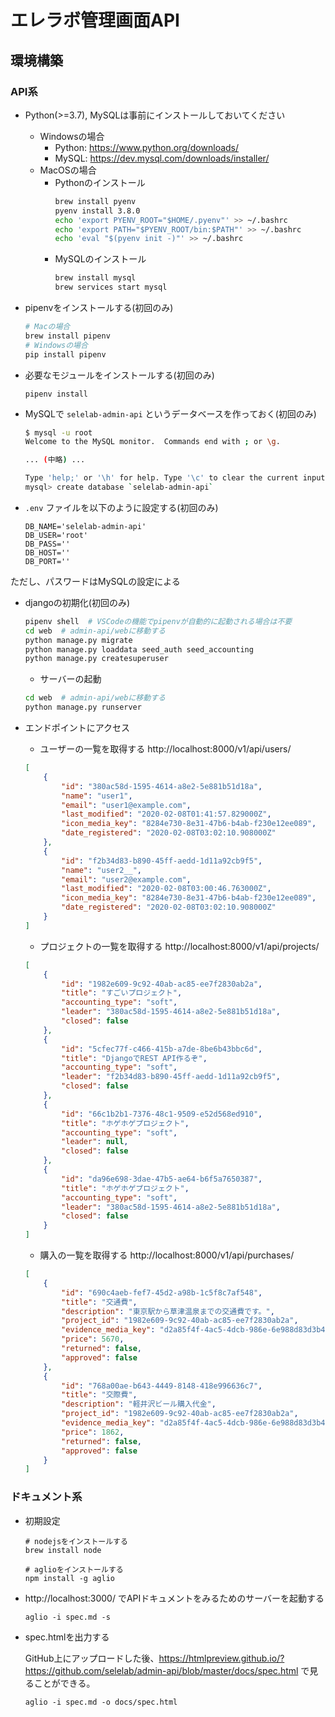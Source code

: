 # エレラボ管理画面API

## 環境構築
### API系

- Python(>=3.7), MySQLは事前にインストールしておいてください
    - Windowsの場合
        - Python: https://www.python.org/downloads/
        - MySQL: https://dev.mysql.com/downloads/installer/
    - MacOSの場合
        - Pythonのインストール
            ```bash
            brew install pyenv
            pyenv install 3.8.0
            echo 'export PYENV_ROOT="$HOME/.pyenv"' >> ~/.bashrc
            echo 'export PATH="$PYENV_ROOT/bin:$PATH"' >> ~/.bashrc
            echo 'eval "$(pyenv init -)"' >> ~/.bashrc

        - MySQLのインストール
            ```bash
            brew install mysql
            brew services start mysql
            ```

- pipenvをインストールする(初回のみ)
    ```bash
    # Macの場合
    brew install pipenv
    # Windowsの場合
    pip install pipenv
    ```

- 必要なモジュールをインストールする(初回のみ)
    ```
    pipenv install
    ```

- MySQLで `selelab-admin-api` というデータベースを作っておく(初回のみ)
    ```bash
    $ mysql -u root
    Welcome to the MySQL monitor.  Commands end with ; or \g.

    ... (中略) ...

    Type 'help;' or '\h' for help. Type '\c' to clear the current input statement.
    mysql> create database `selelab-admin-api`
    ```

- `.env` ファイルを以下のように設定する(初回のみ)

    ```env
    DB_NAME='selelab-admin-api'
    DB_USER='root'
    DB_PASS=''
    DB_HOST=''
    DB_PORT=''
    ```

ただし、パスワードはMySQLの設定による

- djangoの初期化(初回のみ)

    ```bash
    pipenv shell  # VSCodeの機能でpipenvが自動的に起動される場合は不要
    cd web  # admin-api/webに移動する
    python manage.py migrate
    python manage.py loaddata seed_auth seed_accounting
    python manage.py createsuperuser
    ```

    - サーバーの起動
    ```bash
    cd web  # admin-api/webに移動する
    python manage.py runserver
    ```

- エンドポイントにアクセス
    - ユーザーの一覧を取得する
    http://localhost:8000/v1/api/users/
    ```json
    [
        {
            "id": "380ac58d-1595-4614-a8e2-5e881b51d18a",
            "name": "user1",
            "email": "user1@example.com",
            "last_modified": "2020-02-08T01:41:57.829000Z",
            "icon_media_key": "8284e730-8e31-47b6-b4ab-f230e12ee089",
            "date_registered": "2020-02-08T03:02:10.908000Z"
        },
        {
            "id": "f2b34d83-b890-45ff-aedd-1d11a92cb9f5",
            "name": "user2__",
            "email": "user2@example.com",
            "last_modified": "2020-02-08T03:00:46.763000Z",
            "icon_media_key": "8284e730-8e31-47b6-b4ab-f230e12ee089",
            "date_registered": "2020-02-08T03:02:10.908000Z"
        }
    ]
    ```
    - プロジェクトの一覧を取得する
    http://localhost:8000/v1/api/projects/
    ```json
    [
        {
            "id": "1982e609-9c92-40ab-ac85-ee7f2830ab2a",
            "title": "すごいプロジェクト",
            "accounting_type": "soft",
            "leader": "380ac58d-1595-4614-a8e2-5e881b51d18a",
            "closed": false
        },
        {
            "id": "5cfec77f-c466-415b-a7de-8be6b43bbc6d",
            "title": "DjangoでREST API作るぞ",
            "accounting_type": "soft",
            "leader": "f2b34d83-b890-45ff-aedd-1d11a92cb9f5",
            "closed": false
        },
        {
            "id": "66c1b2b1-7376-48c1-9509-e52d568ed910",
            "title": "ホゲホゲプロジェクト",
            "accounting_type": "soft",
            "leader": null,
            "closed": false
        },
        {
            "id": "da96e698-3dae-47b5-ae64-b6f5a7650387",
            "title": "ホゲホゲプロジェクト",
            "accounting_type": "soft",
            "leader": "380ac58d-1595-4614-a8e2-5e881b51d18a",
            "closed": false
        }
    ]
    ```
    - 購入の一覧を取得する
    http://localhost:8000/v1/api/purchases/
    ```json
    [
        {
            "id": "690c4aeb-fef7-45d2-a98b-1c5f8c7af548",
            "title": "交通費",
            "description": "東京駅から草津温泉までの交通費です。",
            "project_id": "1982e609-9c92-40ab-ac85-ee7f2830ab2a",
            "evidence_media_key": "d2a85f4f-4ac5-4dcb-986e-6e988d83d3b4",
            "price": 5670,
            "returned": false,
            "approved": false
        },
        {
            "id": "768a00ae-b643-4449-8148-418e996636c7",
            "title": "交際費",
            "description": "軽井沢ビール購入代金",
            "project_id": "1982e609-9c92-40ab-ac85-ee7f2830ab2a",
            "evidence_media_key": "d2a85f4f-4ac5-4dcb-986e-6e988d83d3b4",
            "price": 1862,
            "returned": false,
            "approved": false
        }
    ]
    ```

### ドキュメント系

- 初期設定

    ```
    # nodejsをインストールする
    brew install node

    # aglioをインストールする
    npm install -g aglio
    ```

- http://localhost:3000/ でAPIドキュメントをみるためのサーバーを起動する
    ```
    aglio -i spec.md -s
    ```

- spec.htmlを出力する

    GitHub上にアップロードした後、https://htmlpreview.github.io/?https://github.com/selelab/admin-api/blob/master/docs/spec.html で見ることができる。
    ```
    aglio -i spec.md -o docs/spec.html
    ```
